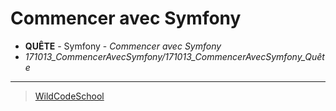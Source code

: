 # Commencer avec Symfony
- **QUÊTE** - Symfony - *Commencer avec Symfony*
- *171013_CommencerAvecSymfony/171013_CommencerAvecSymfony_Quête*
----

> [WildCodeSchool](https://wildcodeschool.fr/)